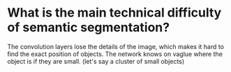 # What is the main technical difficulty of semantic segmentation?
The convolution layers lose the details of the image, which makes it hard to find the exact position of objects. The network knows on vaglue where the object is if they are small. (let's say a cluster of small objects)
